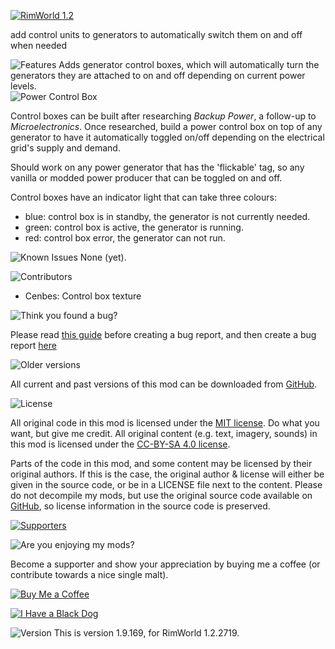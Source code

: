 [![RimWorld 1.2](https://img.shields.io/badge/RimWorld-1.2-brightgreen.svg)](http://rimworldgame.com/)

add control units to generators to automatically switch them on and off when needed


  
  
![Features](https://banners.karel-kroeze.nl/title/Features.png)
Adds generator control boxes, which will automatically turn the generators they are attached to on and off depending on current power levels.  
![Power Control Box](https://i.imgur.com/kQtPswV.gif)

Control boxes can be built after researching _Backup Power_, a follow-up to _Microelectronics_. Once researched, build a power control box on top of any generator to have it automatically toggled on/off depending on the electrical grid's supply and demand.  

Should work on any power generator that has the 'flickable' tag, so any vanilla or modded power producer that can be toggled on and off.

Control boxes have an indicator light that can take three colours:  
 - blue: control box is in standby, the generator is not currently needed.
 - green: control box is active, the generator is running.
 - red: control box error, the generator can not run.


  
  
![Known Issues](https://banners.karel-kroeze.nl/title/Known%20Issues.png)
None (yet).



  
  
![Contributors](https://banners.karel-kroeze.nl/title/Contributors.png)
 - Cenbes:	Control box texture


  
  
![Think you found a bug?](https://banners.karel-kroeze.nl/title/Think%20you%20found%20a%20bug%3F.png)

Please read [this guide](http://steamcommunity.com/sharedfiles/filedetails/?id=725234314) before creating a bug report,
and then create a bug report [here](https://github.com/fluffy-mods/BackupPower/issues)


  
  
![Older versions](https://banners.karel-kroeze.nl/title/Older%20versions.png)

All current and past versions of this mod can be downloaded from [GitHub](https://github.com/fluffy-mods/BackupPower/releases).


  
  
![License](https://banners.karel-kroeze.nl/title/License.png)

All original code in this mod is licensed under the [MIT license](https://opensource.org/licenses/MIT). Do what you want, but give me credit.
All original content (e.g. text, imagery, sounds) in this mod is licensed under the [CC-BY-SA 4.0 license](http://creativecommons.org/licenses/by-sa/4.0/).

Parts of the code in this mod, and some content may be licensed by their original authors. If this is the case, the original author & license will either be given in the source code, or be in a LICENSE file next to the content. Please do not decompile my mods, but use the original source code available on [GitHub](https://github.com/fluffy-mods/BackupPower/), so license information in the source code is preserved.

[![Supporters](https://banners.karel-kroeze.nl/donations.png)](https://ko-fi.com/fluffymods)


  
  
![Are you enjoying my mods?](https://banners.karel-kroeze.nl/title/Are%20you%20enjoying%20my%20mods%3F.png)

Become a supporter and show your appreciation by buying me a coffee (or contribute towards a nice single malt).

[![Buy Me a Coffee](http://i.imgur.com/EjWiUwx.gif)](https://ko-fi.com/fluffymods)

[![I Have a Black Dog](https://i.ibb.co/ss59Rwy/New-Project-2.png)](https://www.youtube.com/watch?v=XiCrniLQGYc)



  
  
![Version](https://banners.karel-kroeze.nl/title/Version.png)
This is version 1.9.169, for RimWorld 1.2.2719.